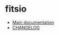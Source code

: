 # fitsio

* [Main documentation][1]
* [CHANGELOG][2]

[1]: https://docs.rs/fitsio
[2]: https://github.com/mindriot101/rust-fitsio/blob/master/fitsio/CHANGELOG.md
